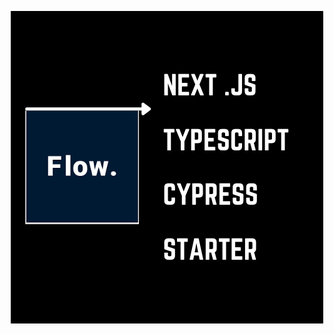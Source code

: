 <p align="center">
  <img src="public/NextTypescriptCypressStarter.png" alt="Next.js TypeScript Cypress Starter">
</p>
